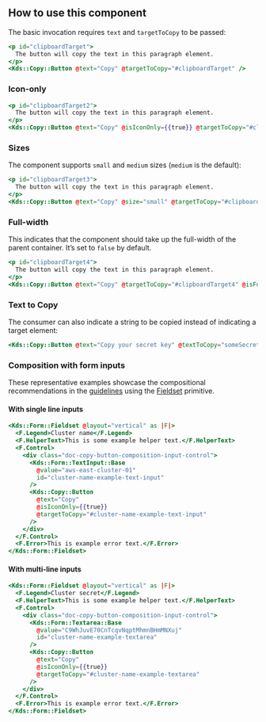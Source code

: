 ## How to use this component

The basic invocation requires `text` and `targetToCopy` to be passed:

```handlebars
<p id="clipboardTarget">
  The button will copy the text in this paragraph element.
</p>
<Kds::Copy::Button @text="Copy" @targetToCopy="#clipboardTarget" />
```

### Icon-only

```handlebars
<p id="clipboardTarget2">
  The button will copy the text in this paragraph element.
</p>
<Kds::Copy::Button @text="Copy" @isIconOnly={{true}} @targetToCopy="#clipboardTarget2" />
```

### Sizes

The component supports `small` and `medium` sizes (`medium` is the default):

```handlebars
<p id="clipboardTarget3">
  The button will copy the text in this paragraph element.
</p>
<Kds::Copy::Button @text="Copy" @size="small" @targetToCopy="#clipboardTarget3" />
```

### Full-width

This indicates that the component should take up the full-width of the parent container. It’s set to `false` by default.

```handlebars
<p id="clipboardTarget4">
  The button will copy the text in this paragraph element.
</p>
<Kds::Copy::Button @text="Copy" @targetToCopy="#clipboardTarget4" @isFullWidth={{true}} />
```

### Text to Copy

The consumer can also indicate a string to be copied instead of indicating a target element:

```handlebars
<Kds::Copy::Button @text="Copy your secret key" @textToCopy="someSecretThingGoesHere" />
```

### Composition with form inputs

These representative examples showcase the compositional recommendations in the [guidelines](/components/copy/button#composition-with-other-components) using the [Fieldset](/components/form/primitives?tab=code#formfieldset) primitive.

#### With single line inputs

```handlebars
<Kds::Form::Fieldset @layout="vertical" as |F|>
  <F.Legend>Cluster name</F.Legend>
  <F.HelperText>This is some example helper text.</F.HelperText>
  <F.Control>
    <div class="doc-copy-button-composition-input-control">
      <Kds::Form::TextInput::Base
        @value="aws-east-cluster-01"
        id="cluster-name-example-text-input"
      />
      <Kds::Copy::Button
        @text="Copy"
        @isIconOnly={{true}} 
        @targetToCopy="#cluster-name-example-text-input"
      />
    </div>
  </F.Control>
  <F.Error>This is example error text.</F.Error>
</Kds::Form::Fieldset>
```

#### With multi-line inputs

```handlebars
<Kds::Form::Fieldset @layout="vertical" as |F|>
  <F.Legend>Cluster secret</F.Legend>
  <F.HelperText>This is some example helper text.</F.HelperText>
  <F.Control>
    <div class="doc-copy-button-composition-input-control">
      <Kds::Form::Textarea::Base
        @value="C9WhJuvE70CnTcqvNqptMhmnBHmMNXuj"
        id="cluster-name-example-textarea"
      />
      <Kds::Copy::Button
        @text="Copy"
        @isIconOnly={{true}}
        @targetToCopy="#cluster-name-example-textarea"
      />
    </div>
  </F.Control>
  <F.Error>This is example error text.</F.Error>
</Kds::Form::Fieldset>
```